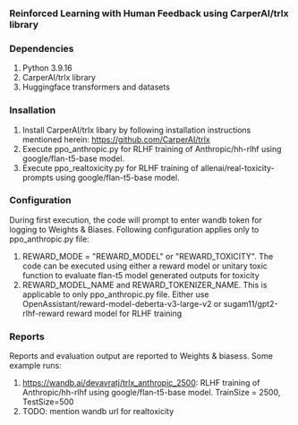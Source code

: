 ### Reinforced Learning with Human Feedback using CarperAI/trlx library

### Dependencies
1. Python 3.9.16
2. CarperAI/trlx library
3. Huggingface transformers and datasets

### Insallation
1. Install CarperAI/trlx libary by following installation instructions mentioned herein: https://github.com/CarperAI/trlx
2. Execute ppo_anthropic.py for RLHF training of Anthropic/hh-rlhf using google/flan-t5-base model. 
3. Execute ppo_realtoxicity.py for RLHF training of allenai/real-toxicity-prompts using google/flan-t5-base model. 

### Configuration
During first execution, the code will prompt to enter wandb token for logging to Weights & Biases. Following configuration applies only to ppo_anthropic.py file:
1. REWARD_MODE = "REWARD_MODEL" or "REWARD_TOXICITY". The code can be executed using either a reward model or unitary toxic function to evaluate flan-t5 model generated outputs for toxicity
2. REWARD_MODEL_NAME and REWARD_TOKENIZER_NAME. This is applicable to only ppo_anthropic.py file. Either use OpenAssistant/reward-model-deberta-v3-large-v2 or sugam11/gpt2-rlhf-reward reward model for RLHF training

### Reports
Reports and evaluation output are reported to Weights & biasess. Some example runs:
1. https://wandb.ai/devavratj/trlx_anthropic_2500: RLHF training of Anthropic/hh-rlhf using google/flan-t5-base model. TrainSize = 2500, TestSize=500
2. TODO: mention wandb url for realtoxicity
